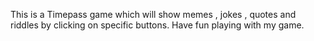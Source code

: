 This is a Timepass game which will show memes , jokes , quotes and riddles by clicking on specific buttons. Have fun playing with my game.